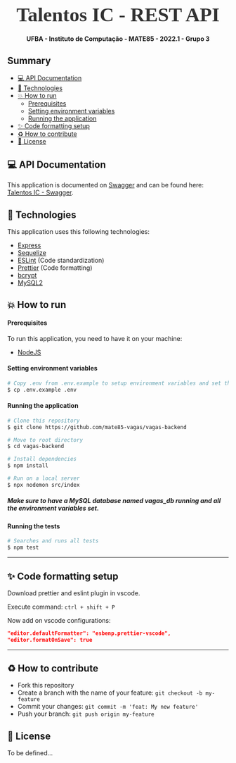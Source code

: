 <!-- Logo -->

<h1 align="center" style="font-family: Ubuntu; font-size: 45px; color: #333; margin-bottom: 0">
  Talentos IC - REST API
</h1>

<!-- Description -->

<h4 align="center">
	UFBA - Instituto de Computação - MATE85 - 2022.1 - Grupo 3
</h4>

<!-- Summary -->

<h2>Summary</h2>

- [:computer: API Documentation](#computer-api-documentation)
- [:rocket: Technologies](#rocket-technologies)
- [:boom: How to run](#boom-how-to-run)
    - [Prerequisites](#prerequisites)
    - [Setting environment variables](#setting-environment-variables)
    - [Running the application](#running-the-application)
- [:sparkles: Code formatting setup](#sparkles-code-formatting-setup)
- [:recycle: How to contribute](#recycle-how-to-contribute)
- [:memo: License](#memo-license)

<a id="doc"></a>

## :computer: API Documentation

This application is documented on [Swagger](https://swagger.io//) and can be found here: [Talentos IC - Swagger](https://vagas-ic.herokuapp.com/api-doc/v1/).

<a id="tecnologias"></a>

## :rocket: Technologies

This application uses this following technologies:

- [Express](https://expressjs.com/pt-br/)
- [Sequelize](https://sequelize.org/)
- [ESLint](https://eslint.org/) (Code standardization)
- [Prettier](https://prettier.io/) (Code formatting)
- [bcrypt](https://www.npmjs.com/package/bcrypt)
- [MySQL2](https://www.npmjs.com/package/mysql2)

<a id="como-executar"></a>

## :boom: How to run

#### Prerequisites

To run this application, you need to have it on your machine:

- [NodeJS](https://nodejs.org/en/download/)


#### Setting environment variables

```sh
# Copy .env from .env.example to setup environment variables and set them
$ cp .env.example .env
```

#### Running the application

```sh
# Clone this repository
$ git clone https://github.com/mate85-vagas/vagas-backend

# Move to root directory
$ cd vagas-backend

# Install dependencies
$ npm install

# Run on a local server
$ npx nodemon src/index
```

##### Make sure to have a MySQL database named vagas_db running and all the environment variables set.

#### Running the tests

```sh
# Searches and runs all tests
$ npm test
```

---

<a id="code-format"></a>

## :sparkles: Code formatting setup

Download prettier and eslint plugin in vscode.

Execute command: `ctrl + shift + P`

Now add on vscode configurations:

```json
"editor.defaultFormatter": "esbenp.prettier-vscode",
"editor.formatOnSave": true
```

---

<a id="como-contribuir"></a>

## :recycle: How to contribute

- Fork this repository
- Create a branch with the name of your feature: `git checkout -b my-feature`
- Commit your changes: `git commit -m 'feat: My new feature'`
- Push your branch: `git push origin my-feature`

<a id="licenca"></a>

## :memo: License

To be defined...
